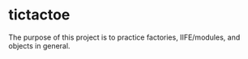 # tictactoe

The purpose of this project is to practice factories, IIFE/modules, and objects in general. 